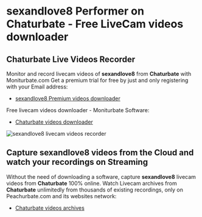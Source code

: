 # sexandlove8 Performer on Chaturbate - Free LiveCam videos downloader

## Chaturbate Live Videos Recorder

Monitor and record livecam videos of **sexandlove8** from **Chaturbate** with Moniturbate.com
Get a premium trial for free by just and only registering with your Email address:
* [sexandlove8 Premium videos downloader](https://moniturbate.com/request-demo-licence-key.html)

Free livecam videos downloader - Moniturbate Software:
* [Chaturbate videos downloader](https://moniturbate.com/moniturbate-download-software.html)

![sexandlove8 livecam videos recorder](https://peachurnet.com/templates/moniturbate-software.png)


## Capture sexandlove8 videos from the Cloud and watch your recordings on Streaming

Without the need of downloading a software, capture **sexandlove8** livecam videos from **Chaturbate** 100% online.
Watch Livecam archives from **Chaturbate** unlimitedly from thousands of existing recordings, only on Peachurbate.com and its websites network:
* [Chaturbate videos archives](https://peachurnet.com/)
